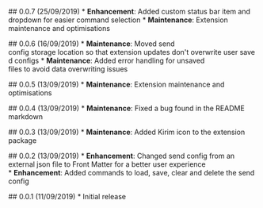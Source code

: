 ## 0.0.7 (25/09/2019)
* __Enhancement__: Added custom status bar item and dropdown for easier command selection
* __Maintenance__: Extension maintenance and optimisations

## 0.0.6 (16/09/2019)
* __Maintenance__: Moved send config storage location so that extension updates don't overwrite user saved configs
* __Maintenance__: Added error handling for unsaved files to avoid data overwriting issues

## 0.0.5 (13/09/2019)
* __Maintenance__: Extension maintenance and optimisations

## 0.0.4 (13/09/2019)
* __Maintenance__: Fixed a bug found in the README markdown

## 0.0.3 (13/09/2019)
* __Maintenance__: Added Kirim icon to the extension package

## 0.0.2 (13/09/2019)
* __Enhancement__: Changed send config from an external json file to Front Matter for a better user experience
* __Enhancement__: Added commands to load, save, clear and delete the send config

## 0.0.1 (11/09/2019)
* Initial release